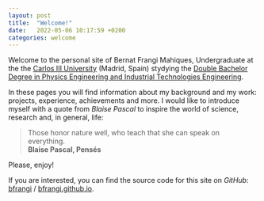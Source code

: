 ```yaml
---
layout: post
title:  "Welcome!"
date:   2022-05-06 10:17:59 +0200
categories: welcome
---
```

Welcome to the personal site of Bernat Frangi Mahiques, Undergraduate at the the [Carlos III University](https://www.uc3m.es/Home) (Madrid, Spain) stydying the [Double Bachelor Degree in Physics Engineering and Industrial Technologies Engineering](https://www.uc3m.es/bachelor-degree/physics-industrial).

In these pages you will find information about my background and my work: projects, experience, achievements and more. I would like to introduce myself with a quote from *Blaise Pascal* to inspire the world of science, research and, in general, life:

> Those honor nature well, who teach that she can speak on everything.\
> **Blaise Pascal, Pensés** 

Please, enjoy!

If you are interested, you can find the source code for this site on *GitHub*: [bfrangi](https://github.com/bfrangi) / [bfrangi.github.io](https://github.com/bfrangi/bfrangi.github.io).

